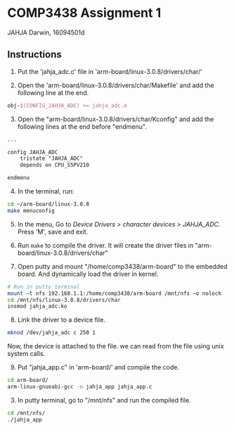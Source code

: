 # COMP3438 Assignment 1

JAHJA Darwin, 16094501d

## Instructions

1. Put the 'jahja_adc.c' file in 'arm-board/linux-3.0.8/drivers/char/'

2. Open the 'arm-board/linux-3.0.8/drivers/char/Makefile' and add the following line at the end.

```tex
obj-$(CONFIG_JAHJA_ADC) += jahja_adc.o
```

3. Open the "arm-board/linux-3.0.8/drivers/char/Kconfig" and add the following lines at the end before "endmenu".

```tex
...

config JAHJA_ADC
    tristate "JAHJA_ADC"
    depends on CPU_S5PV210

endmenu
```

4. In the terminal, run:

```bash
cd ~/arm-board/linux-3.0.8
make menuconfig
```

5. In the menu, Go to *Device Drivers > character devices > JAHJA_ADC*. Press 'M', save and exit.

6. Run `make` to compile the driver. It will create the driver files in "arm-board/linux-3.0.8/drivers/char"

7. Open putty and mount "/home/comp3438/arm-board" to the embedded board. And dynamically load the driver in kernel.

```bash
# Run in putty terminal
mount –t nfs 192.168.1.1:/home/comp3438/arm-board /mnt/nfs –o nolock
cd /mnt/nfs/linux-3.0.8/drivers/char
insmod jahja_adc.ko
```

8. Link the driver to a device file.

```bash
mknod /dev/jahja_adc c 250 1
```

Now, the device is attached to the file. we can read from the file using unix system calls.

9. Put "jahja_app.c" in 'arm-board/' and compile the code.

```bash
cd arm-board/
arm-linux-gnueabi-gcc -o jahja_app jahja_app.c
```

3. In putty terminal, go to "/mnt/nfs" and run the compiled file.

```bash
cd /mnt/nfs/
./jahja_app
```

